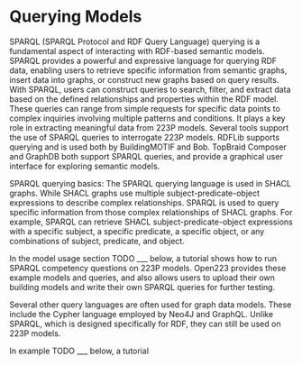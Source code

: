 # Querying Models

SPARQL (SPARQL Protocol and RDF Query Language) querying is a fundamental aspect of interacting with RDF-based semantic models. SPARQL provides a powerful and expressive language for querying RDF data, enabling users to retrieve specific information from semantic graphs, insert data into graphs, or construct new graphs based on query results. With SPARQL, users can construct queries to search, filter, and extract data based on the defined relationships and properties within the RDF model. These queries can range from simple requests for specific data points to complex inquiries involving multiple patterns and conditions. It plays a key role in extracting meaningful data from 223P models. Several tools support the use of SPARQL queries to interrogate 223P models. RDFLib supports querying and is used both by BuildingMOTIF and Bob. TopBraid Composer and GraphDB both support SPARQL queries, and provide a graphical user interface for exploring semantic models. 

SPARQL querying basics: The SPARQL querying language is used in SHACL graphs. While SHACL graphs use multiple subject-predicate-object expressions to describe complex relationships. SPARQL is used to query specific information from those complex relationships of SHACL graphs. For example, SPARQL can retrieve SHACL subject-predicate-object expressions with a specific subject, a specific predicate, a specific object, or any combinations of subject, predicate, and object. 

In the model usage section TODO ___ below, a tutorial shows how to run SPARQL competency questions on 223P models. Open223 provides these example models and queries, and also allows users to upload their own building models and write their own SPARQL queries for further testing.

Several other query languages are often used for graph data models. These include the Cypher language employed by Neo4J and GraphQL. Unlike SPARQL, which is designed specifically for RDF, they can still be used on 223P models. 

In example TODO ___ below, a tutorial 
